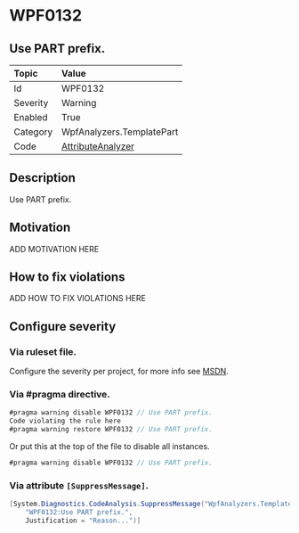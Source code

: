 # WPF0132
## Use PART prefix.

| Topic    | Value
| :--      | :--
| Id       | WPF0132
| Severity | Warning
| Enabled  | True
| Category | WpfAnalyzers.TemplatePart
| Code     | [AttributeAnalyzer](https://github.com/DotNetAnalyzers/WpfAnalyzers/blob/master/WpfAnalyzers/Analyzers/AttributeAnalyzer.cs)

## Description

Use PART prefix.

## Motivation

ADD MOTIVATION HERE

## How to fix violations

ADD HOW TO FIX VIOLATIONS HERE

<!-- start generated config severity -->
## Configure severity

### Via ruleset file.

Configure the severity per project, for more info see [MSDN](https://msdn.microsoft.com/en-us/library/dd264949.aspx).

### Via #pragma directive.
```C#
#pragma warning disable WPF0132 // Use PART prefix.
Code violating the rule here
#pragma warning restore WPF0132 // Use PART prefix.
```

Or put this at the top of the file to disable all instances.
```C#
#pragma warning disable WPF0132 // Use PART prefix.
```

### Via attribute `[SuppressMessage]`.

```C#
[System.Diagnostics.CodeAnalysis.SuppressMessage("WpfAnalyzers.TemplatePart", 
    "WPF0132:Use PART prefix.", 
    Justification = "Reason...")]
```
<!-- end generated config severity -->
